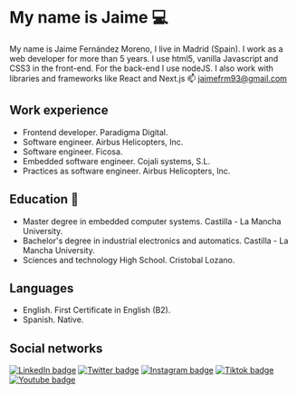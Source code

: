# My name is Jaime :computer:

My name is Jaime Fernández Moreno, I live in Madrid (Spain).
I work as a web developer for more than 5 years. I use html5, vanilla Javascript and CSS3 in the front-end.
For the back-end I use nodeJS.
I also work with libraries and frameworks like React and Next.js
📫 jaimefrm93@gmail.com

## Work experience
- Frontend developer. Paradigma Digital.
- Software engineer. Airbus Helicopters, Inc.
- Software engineer. Ficosa.
- Embedded software engineer. Cojali systems, S.L.
- Practices as software engineer. Airbus Helicopters, Inc.

## Education :book:
- Master degree in embedded computer systems. Castilla - La Mancha University.
- Bachelor's degree in industrial electronics and automatics. Castilla - La Mancha University.
- Sciences and technology High School. Cristobal Lozano.

## Languages
- English. First Certificate in English (B2).
- Spanish. Native.

## Social networks
[![LinkedIn badge](https://img.shields.io/badge/-Jaime_Fern%C3%A1ndez_Moreno-blue?logo=LinkedIn&style=flat)](https://www.linkedin.com/in/jaime-fernandez-moreno/)
[![Twitter badge](https://img.shields.io/badge/-@soyjaimefm-black?logo=X&style=flat)](https://twitter.com/soyjaimefm)
[![Instagram badge](https://img.shields.io/badge/-@soyjaimefm-white?logo=Instagram&style=flat)](https://www.instagram.com/soyjaimefm/?hl=es)
[![Tiktok badge](https://img.shields.io/badge/-@soyjaimefm-black?logo=tiktok&style=flat)](https://www.tiktok.com/@soyjaimefm)
[![Youtube badge](https://img.shields.io/badge/-@soyjaimefm-red?logo=Youtube&style=flat&color=FF0004)](https://www.youtube.com/@soyjaimefm)
